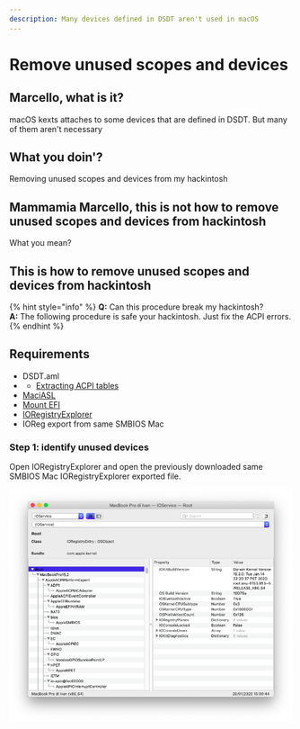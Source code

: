 ```yaml
---
description: Many devices defined in DSDT aren't used in macOS
---
```


# Remove unused scopes and devices

## Marcello, what is it?

macOS kexts attaches to some devices that are defined in DSDT. But many of them aren't necessary 

## What you doin'?

Removing unused scopes and devices from my hackintosh

## Mammamia Marcello, this is not how to remove unused scopes and devices from hackintosh

What you mean?

## This is how to remove unused scopes and devices from hackintosh

{% hint style="info" %}
**Q:** Can this procedure break my hackintosh?  
**A:** The following procedure is safe your hackintosh. Just fix the ACPI errors. 
{% endhint %}

## Requirements

* DSDT.aml
* *  [Extracting ACPI tables](extracting-acpi-tables.md)
* [MaciASL](../tools/useful-tools/maciasl.md)
* [Mount EFI](../bootloaders/mount-efi.md)
* [IORegistryExplorer](../tools/debugging/ioregistryexplorer.md)
* IOReg export from same SMBIOS Mac

### Step 1: identify unused devices

Open IORegistryExplorer and open the previously downloaded same SMBIOS Mac IORegistryExplorer exported file.

![](../.gitbook/assets/image%20%2838%29.png)



### 

